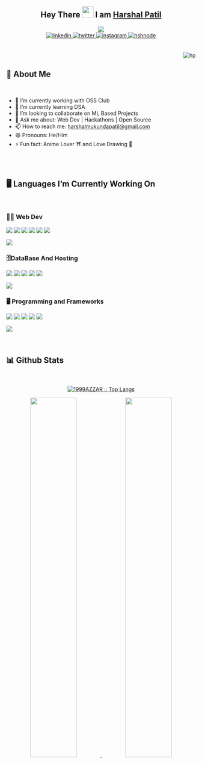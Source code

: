 <!-- Head -->
<div align="center">
<h2> Hey There <img src="https://github.com/abdoachhoubi/abdoachhoubi/blob/main/gifs/Hi.gif" width="30"> I am <a href="https://harshal141.github.io/Portfolio141/" target="_blank">Harshal Patil</a></h2>
<a href="https://github.com/Harshal141/readme-typing-svg"><img src="https://readme-typing-svg.herokuapp.com?lines=MERN+Stack+Developer;LAMP+Stack+Developer;Aitian+2025;Always+Learning;Computer+Science+Student&center=true&width=500&height=50"></a>
<br />

<a href="https://www.linkedin.com/in/harshal-patil-5aa948221/" target="_blank">
<img src=https://img.shields.io/badge/linkedin-%2300acee.svg?color=405DE6&style=for-the-badge&logo=linkedin&logoColor=white alt=linkedin style="margin-bottom: 5px;" />
</a>
<a href="harshalmukundapatil@gmail.com" target="_blank">
<img src=https://img.shields.io/badge/Gmail-%2300acee.svg?color=1DA1F2&style=for-the-badge&logo=Gmail&logoColor=white alt=twitter style="margin-bottom: 5px;" />
</a>
<a href="https://www.instagram.com/harshal_patil_141/" target="_blank">
<img src=https://img.shields.io/badge/instagram-%ff5851db.svg?color=C13584&style=for-the-badge&logo=instagram&logoColor=white alt=instagram style="margin-bottom: 5px;" />
</a>
<a href="https://www.hackerrank.com/harshalmukundap1" target="_blank">
<img src=https://img.shields.io/badge/Hackerrank-%2300acee.svg?color=2962FF&style=for-the-badge&logo=hackerrank&logoColor=white alt=hshnode style="margin-bottom: 5px;" />
</a>
</div>

<br />
<p><img align="right" src="https://github.com/Adam-pw/Adam-pw/blob/main/animation_500_kxa883sd.gif" alt="hp" /></p>
<br />

<!--- Intro --->

<h2> 👀 About Me</h2>
<br >

- 🔭 I’m currently working with OSS Club
- 🌱 I’m currently learning DSA
- 👯 I’m looking to collaborate on ML Based Projects
- 💬 Ask me about: Web Dev | Hackathons | Open Source
- 📫 How to reach me: harshalmukundapatil@gmail.com
- 😄 Pronouns: He/Him
- ⚡ Fun fact: Anime Lover ⛩️ and Love Drawing 📖

<br >

<br />
<!--- Languages --->
<h2> 🖥️ Languages I’m Currently Working On</h2>
<br>

### 👨‍💻 Web Dev

![](https://img.shields.io/badge/React-20232A?style=for-the-badge&logo=react&logoColor=61DAFB)
![](https://img.shields.io/badge/Express-91c642?style=for-the-badge&logo=express&logoColor=white)
![](https://img.shields.io/badge/JavaScript-F7DF1E?style=for-the-badge&logo=javascript&logoColor=white)
![](https://img.shields.io/badge/PHP-777bb3?style=for-the-badge&logo=php&logoColor=white)
![](https://img.shields.io/badge/HTML-f4470b?style=for-the-badge&logo=html5&logoColor=white)
![](https://img.shields.io/badge/CSS-2060aa?style=for-the-badge&logo=css3&logoColor=white)

<a href="https://www.youtube.com/watch?v=dQw4w9WgXcQ"><img src="https://user-images.githubusercontent.com/73097560/115834477-dbab4500-a447-11eb-908a-139a6edaec5c.gif"></a>

### 🗄️DataBase And Hosting

![](https://img.shields.io/badge/Firebase-f7c52c?style=for-the-badge&logo=firebase&logoColor=white)
![](https://img.shields.io/badge/Mysql-00718b?style=for-the-badge&logo=mysql&logoColor=white)
![](https://img.shields.io/badge/MongoDb-001d29?style=for-the-badge&logo=mongodb&logoColor=00e762)
![](https://img.shields.io/badge/GithubPages-black?style=for-the-badge&logo=github&logoColor=white)
![](https://img.shields.io/badge/Heroku-615ea1?style=for-the-badge&logo=heroku&logoColor=white)

<a href="https://www.youtube.com/watch?v=dQw4w9WgXcQ"><img src="https://user-images.githubusercontent.com/73097560/115834477-dbab4500-a447-11eb-908a-139a6edaec5c.gif"></a>

### 🖥️ Programming and Frameworks

![](https://img.shields.io/badge/Python-f7c941?style=for-the-badge&logo=python&logoColor=white)
![](https://img.shields.io/badge/CPP-6195cb?style=for-the-badge&logo=cplusplus&logoColor=white)
![](https://img.shields.io/badge/Bootstrap-7544ca?style=for-the-badge&logo=bootstrap&logoColor=white)
![](https://img.shields.io/badge/VsCode-777bb3?style=for-the-badge&logo=visualstudiocode&logoColor=white)
![](https://img.shields.io/badge/postman-777bb3?style=for-the-badge&logo=postman&logoColor=white)

<a href="https://www.youtube.com/watch?v=dQw4w9WgXcQ"><img src="https://user-images.githubusercontent.com/73097560/115834477-dbab4500-a447-11eb-908a-139a6edaec5c.gif"></a>

<br>
 <h2> 📊 Github Stats </h2>
      <br/>
        <p align="center">
          <a href="https://github.com/1999AZZAR/">
          <img src="https://github-readme-stats.vercel.app/api/top-langs/?username=Harshal141&langs_count=6&theme=radical&layout=compact&hide_border=true" alt="1999AZZAR :: Top Langs" /></a>
        </p>
        <p align="center">
          <a href="https://github.com/1999AZZAR/">
          <img width="49.5%" src="https://github-readme-stats.vercel.app/api?username=Harshal141&show_icons=true&theme=radical&hide_border=true" />
          <img width="49.5%" src="https://github-readme-streak-stats.herokuapp.com/?user=Harshal141&theme=radical&hide_border=true" />
          </a>
       </p>

<!---
Harshal141/Harshal141 is a ✨ special ✨ repository because its `README.md` (this file) appears on your GitHub profile.
You can click the Preview link to take a look at your changes.
--->
